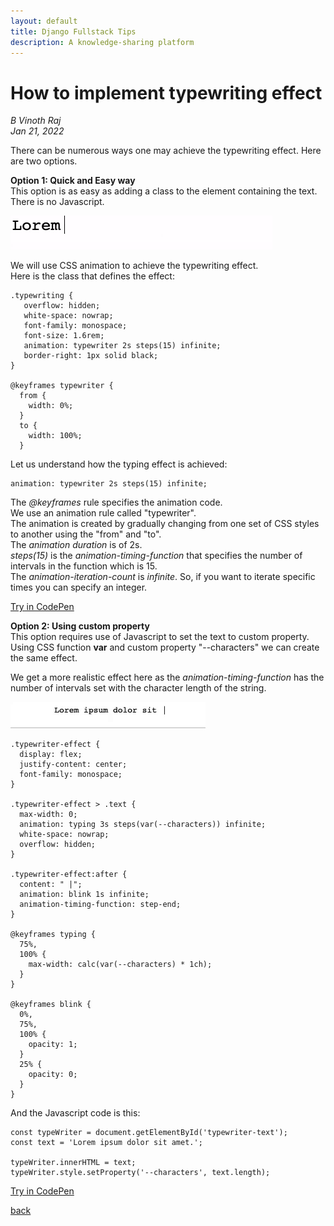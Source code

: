 ```yaml
---
layout: default
title: Django Fullstack Tips
description: A knowledge-sharing platform
---
```


# How to implement typewriting effect

_B Vinoth Raj_  
_Jan 21, 2022_  
  
There can be numerous ways one may achieve the typewriting effect. Here are two options.   

**Option 1: Quick and Easy way**  
This option is as easy as adding a class to the element containing the text. There is no Javascript.  
  
  ![Typewriting effect](../images/type2.gif)  
  
We will use CSS animation to achieve the typewriting effect.  
Here is the class that defines the effect: 
```
.typewriting {
   overflow: hidden;
   white-space: nowrap;
   font-family: monospace;
   font-size: 1.6rem;
   animation: typewriter 2s steps(15) infinite;
   border-right: 1px solid black;
}

@keyframes typewriter {
  from {
    width: 0%;
  }
  to {
    width: 100%;
  }

```
Let us understand how the typing effect is achieved:
```
animation: typewriter 2s steps(15) infinite;
```
The *@keyframes* rule specifies the animation code.  
We use an animation rule called "typewriter".  
The animation is created by gradually changing from one set of CSS styles to another using the "from" and "to".  
The *animation duration* is of 2s.  
*steps(15)* is the *animation-timing-function* that specifies the number of intervals in the function which is 15.  
The *animation-iteration-count* is *infinite*. So, if you want to iterate specific times you can specify an integer.  

[Try in CodePen](https://codepen.io/bvinraj/pen/GRMbQdg)

**Option 2: Using custom property**  
This option requires use of Javascript to set the text to custom property.  
Using CSS function **var** and custom property "--characters" we can create the same effect.
  
We get a more realistic effect here as the *animation-timing-function* has the number of intervals set with the character length of the string.  
  
  ![Typewriting effect](../images/type3.gif)  
  


```
.typewriter-effect {
  display: flex;
  justify-content: center;
  font-family: monospace;
}

.typewriter-effect > .text {
  max-width: 0;
  animation: typing 3s steps(var(--characters)) infinite;
  white-space: nowrap;
  overflow: hidden;
}

.typewriter-effect:after {
  content: " |";
  animation: blink 1s infinite;
  animation-timing-function: step-end;
}

@keyframes typing {
  75%,
  100% {
    max-width: calc(var(--characters) * 1ch);
  }
}

@keyframes blink {
  0%,
  75%,
  100% {
    opacity: 1;
  }
  25% {
    opacity: 0;
  }
}
```
And the Javascript code is this:
```
const typeWriter = document.getElementById('typewriter-text');
const text = 'Lorem ipsum dolor sit amet.';

typeWriter.innerHTML = text;
typeWriter.style.setProperty('--characters', text.length);
```
[Try in CodePen](https://codepen.io/bvinraj/pen/vYeqepq)

[back](../)
